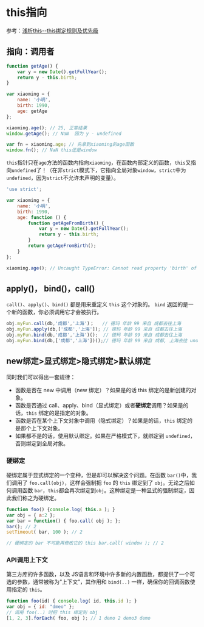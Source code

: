 # this指向

参考：[浅析this--this绑定规则及优先级](https://juejin.cn/post/6925082635442225160)

## 指向：调用者

```javascript
function getAge() {
    var y = new Date().getFullYear();
    return y - this.birth;
}

var xiaoming = {
    name: '小明',
    birth: 1990,
    age: getAge
};

xiaoming.age(); // 25, 正常结果
window.getAge(); // NaN  因为 y - undefined

var fn = xiaoming.age; // 先拿到xiaoming的age函数
window.fn(); // NaN this还是window
```

`this`指针只在`age`方法的函数内指向`xiaoming`，在函数内部定义的函数，`this`又指向`undefined`了！（在非`strict`模式下，它指向全局对象`window`，`strict`中为`undefined`，因为`strict`不允许未声明的变量）。

```javascript
'use strict';

var xiaoming = {
    name: '小明',
    birth: 1990,
    age: function () {
        function getAgeFromBirth() {
            var y = new Date().getFullYear();
            return y - this.birth;
        }
        return getAgeFromBirth();
    }
};

xiaoming.age(); // Uncaught TypeError: Cannot read property 'birth' of undefined
```

## apply\(\)， bind\(\)，call\(\)

`call()`、`apply()`、`bind()` 都是用来重定义 `this` 这个对象的。 `bind` 返回的是一个新的函数，你必须调用它才会被执行。

```javascript
obj.myFun.call(db,'成都','上海')；   // 德玛 年龄 99 来自 成都去往上海
obj.myFun.apply(db,['成都','上海']); // 德玛 年龄 99 来自 成都去往上海
obj.myFun.bind(db,'成都','上海')();  // 德玛 年龄 99 来自 成都去往上海
obj.myFun.bind(db,['成都','上海'])();// 德玛 年龄 99 来自 成都, 上海去往 undefined
```

## new绑定&gt;显式绑定&gt;隐式绑定&gt;默认绑定 

同时我们可以得出一套规律：

* 函数是否在 new 中调用（new 绑定）？如果是的话 this 绑定的是新创建的对象。
* 函数是否通过 call、apply、bind（显式绑定）或者**硬绑定**调用？如果是的话，`this` 绑定的是指定的对象。
* 函数是否在某个上下文对象中调用（隐式绑定）？如果是的话，`this` 绑定的是那个上下文对象。
* 如果都不是的话，使用默认绑定。如果在严格模式下，就绑定到 `undefined`，否则绑定到全局对象。

### 硬绑定

硬绑定属于显式绑定的一个变种，但是却可以解决这个问题。在函数 `bar()`中，我们调用了 `foo.call(obj)`，这样会强制把 `foo` 的 `this` 绑定到了 `obj`。无论之后如何调用函数 `bar`，`this`都会再次绑定到`obj`。这种绑定是一种显式的强制绑定，因此我们称之为硬绑定。

```javascript
function foo() {console.log( this.a ); }
var obj = { a:2 };
var bar = function() { foo.call( obj ); };
bar(); // 2
setTimeout( bar, 100 ); // 2

// 硬绑定的 bar 不可能再修改它的 this bar.call( window ); // 2
```

### API调用上下文

第三方库的许多函数，以及 JS语言和环境中许多新的内置函数，都提供了一个可选的参数，通常被称为“上下文”，其作用和 `bind(..)` 一样，确保你的回调函数使用指定的 `this`。

```javascript
function foo(id) { console.log( id, this.id ); }
var obj = { id: "dmeo" };
// 调用 foo(..) 时把 this 绑定到 obj
[1, 2, 3].forEach( foo, obj ); // 1 demo 2 demo3 demo
```

